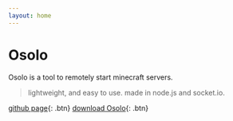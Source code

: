 ```yaml
---
layout: home
---
```

# Osolo

Osolo is a tool to remotely start minecraft servers.

> lightweight, and easy to use.
  made in node.js and socket.io.


[github page](https://github.com/russiantux/osolo_nodejs/){: .btn}
[download Osolo](https://github.com/russiantux/osolo_nodejs/releases){: .btn}